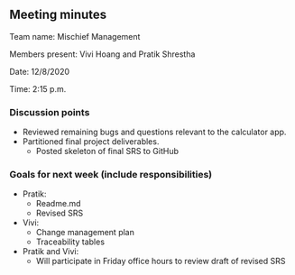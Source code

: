## Meeting minutes

Team name: Mischief Management

Members present: Vivi Hoang and Pratik Shrestha

Date: 12/8/2020

Time: 2:15 p.m.

### Discussion points 

* Reviewed remaining bugs and questions relevant to the calculator app.
* Partitioned final project deliverables.
  * Posted skeleton of final SRS to GitHub

### Goals for next week (include responsibilities)

* Pratik:
  * Readme.md
  * Revised SRS
* Vivi:
  * Change management plan
  * Traceability tables
* Pratik and Vivi:
  * Will participate in Friday office hours to review draft of revised SRS